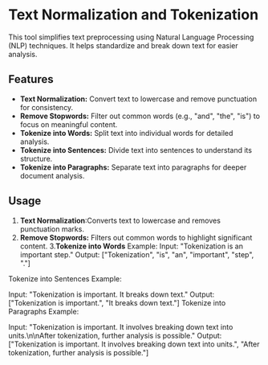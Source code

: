 # Text Normalization and Tokenization
This tool simplifies text preprocessing using Natural Language Processing (NLP) techniques. It helps standardize and break down text for easier analysis.

## Features

- **Text Normalization:** Convert text to lowercase and remove punctuation for consistency.
- **Remove Stopwords:** Filter out common words (e.g., "and", "the", "is") to focus on meaningful content.
- **Tokenize into Words:** Split text into individual words for detailed analysis.
- **Tokenize into Sentences:** Divide text into sentences to understand its structure.
- **Tokenize into Paragraphs:** Separate text into paragraphs for deeper document analysis.

## Usage
1. **Text Normalization**:Converts text to lowercase and removes punctuation marks.
2. **Remove Stopwords:** Filters out common words to highlight significant content.
3.**Tokenize into Words**
Example:
Input: "Tokenization is an important step."
Output: ["Tokenization", "is", "an", "important", "step", "."]

Tokenize into Sentences
Example:

Input: "Tokenization is important. It breaks down text."
Output: ["Tokenization is important.", "It breaks down text."]
Tokenize into Paragraphs
Example:

Input: "Tokenization is important. It involves breaking down text into units.\n\nAfter tokenization, further analysis is possible."
Output: ["Tokenization is important. It involves breaking down text into units.", "After tokenization, further analysis is possible."]
